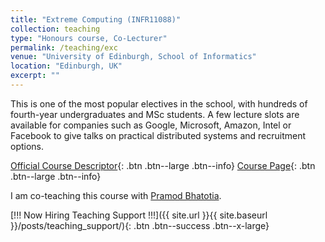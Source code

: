 ```yaml
---
title: "Extreme Computing (INFR11088)"
collection: teaching
type: "Honours course, Co-Lecturer"
permalink: /teaching/exc
venue: "University of Edinburgh, School of Informatics"
location: "Edinburgh, UK"
excerpt: ""
---
```

This is one of the most popular electives in the school, with hundreds of fourth-year undergraduates and MSc students. A few lecture slots are available for companies such as Google, Microsoft, Amazon, Intel or Facebook to give talks on practical distributed systems and recruitment options.

[Official Course Descriptor](http://www.drps.ed.ac.uk/19-20/dpt/cxinfr11088.htm){: .btn .btn--large .btn--info}
[Course Page](https://course.inf.ed.ac.uk/exc){: .btn .btn--large .btn--info} 

I am co-teaching this course with [Pramod Bhatotia](http://homepages.inf.ed.ac.uk/pbhatoti/).

[!!! Now Hiring Teaching Support !!!]({{ site.url }}{{ site.baseurl }}/posts/teaching_support/){: .btn .btn--success .btn--x-large}

